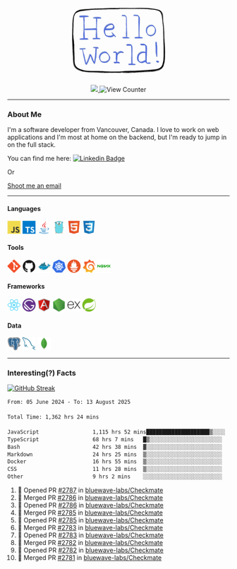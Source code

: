 <div align="center">
    <img src="./img/hello_world.webp" height="200px" width="">
    <div>
        <a href="https://www.linkedin.com/in/ajhollid">
            <img src="https://img.shields.io/badge/LinkedIn-blue"/>
        </a>
        <img src="https://komarev.com/ghpvc/?username=ajhollid&color=yellow" alt="View Counter">
    </div>
</div>

---

### About Me

I'm a software developer from Vancouver, Canada. I love to work on web applications and I'm most at home on the backend, but I'm ready to jump in on the full stack.

You can find me here: [![Linkedin Badge](https://img.shields.io/badge/-ajhollid-blue?style=flat&logo=Linkedin&logoColor=white)](https://www.linkedin.com/in/ajhollid)

Or

[Shoot me an email](mailto:ajhollid@gmail.com)

---

#### Languages

<div>
    <img src="./img/devicons/javascript-original.svg" width=30 height=30 alt="JavaScript">
    <img src="/img/devicons/typescript-original.svg" width=30 height=30 alt="TypeScript">
    <img src="./img/devicons/java-original.svg" width=30 height=30 alt="Java">
    <img src="./img/devicons/go-original.svg" width=30 height=30 alt="Golang">
    <img src="./img/devicons/html5-original.svg" width=30 height=30 alt="HTML 5">
    <img src="./img/devicons/css3-original.svg" width=30 height=30 alt="CSS 3">
</div>

#### Tools

<div>
    <img src="./img/devicons/git-original.svg" width=30 height=30 alt="Git">
    <img src="./img/devicons/github-original.svg" width=30 height=30 alt="Github">
    <img src="./img/devicons/docker-original.svg" width=30 
    height=30 alt="Docker">
    <img src="./img/devicons/kubernetes-original.svg" width=30 height=30 alt="K8">
    <img src="./img/devicons/prometheus-original.svg" width=30 height=30 alt="Prometheus">
    <img src="./img/devicons/grafana-original.svg" width=30 height=30 alt="Grafana">
    <img src="./img/devicons/nginx-original.svg" width=30 height=30 alt="Nginx">
</div>

#### Frameworks

<div>
    <img src="./img/devicons/react-original.svg" width=30 height=30 alt="React">
    <img src="./img/devicons/gatsby-original.svg" width=30 height=30 alt="Gatsby">
    <img src="./img/devicons/angularjs-original.svg" width=30 height=30 alt="AngularJS">
    <img src="./img/devicons/nodejs-original.svg" width=30 height=30 alt="NodeJS">
    <img src="./img/devicons/express-original.svg" width=30 height=30 alt="Express">
    <img src="./img/devicons/spring-original.svg" width=30 height=30 alt="Spring">
</div>

#### Data

<div>
    <img src="./img/devicons/postgresql-original.svg" width=30 height=30 alt="Postgresql">
    <img src="./img/devicons/mysql-original.svg" width=30 height=30 alt="Mysql">
    <img src="./img/devicons/mongodb-original.svg" width=30 height=30 alt="MongoDB">
</div>

---

### Interesting(?) Facts

[![GitHub Streak](http://github-readme-streak-stats.herokuapp.com?user=ajhollid)](https://git.io/streak-stats)

 <!--START_SECTION:waka-->

```txt
From: 05 June 2024 - To: 13 August 2025

Total Time: 1,362 hrs 24 mins

JavaScript                 1,115 hrs 52 mins████████████████████▒░░░░   81.36 %
TypeScript                 68 hrs 7 mins   █▒░░░░░░░░░░░░░░░░░░░░░░░   04.97 %
Bash                       42 hrs 38 mins  ▓░░░░░░░░░░░░░░░░░░░░░░░░   03.11 %
Markdown                   24 hrs 25 mins  ▒░░░░░░░░░░░░░░░░░░░░░░░░   01.78 %
Docker                     16 hrs 55 mins  ▒░░░░░░░░░░░░░░░░░░░░░░░░   01.23 %
CSS                        11 hrs 28 mins  ▒░░░░░░░░░░░░░░░░░░░░░░░░   00.84 %
Other                      9 hrs 2 mins    ░░░░░░░░░░░░░░░░░░░░░░░░░   00.66 %
```

<!--END_SECTION:waka-->


<!--START_SECTION:activity-->
1. 💪 Opened PR [#2787](https://github.com/bluewave-labs/Checkmate/pull/2787) in [bluewave-labs/Checkmate](https://github.com/bluewave-labs/Checkmate)
2. 🎉 Merged PR [#2786](https://github.com/bluewave-labs/Checkmate/pull/2786) in [bluewave-labs/Checkmate](https://github.com/bluewave-labs/Checkmate)
3. 💪 Opened PR [#2786](https://github.com/bluewave-labs/Checkmate/pull/2786) in [bluewave-labs/Checkmate](https://github.com/bluewave-labs/Checkmate)
4. 🎉 Merged PR [#2785](https://github.com/bluewave-labs/Checkmate/pull/2785) in [bluewave-labs/Checkmate](https://github.com/bluewave-labs/Checkmate)
5. 💪 Opened PR [#2785](https://github.com/bluewave-labs/Checkmate/pull/2785) in [bluewave-labs/Checkmate](https://github.com/bluewave-labs/Checkmate)
6. 🎉 Merged PR [#2783](https://github.com/bluewave-labs/Checkmate/pull/2783) in [bluewave-labs/Checkmate](https://github.com/bluewave-labs/Checkmate)
7. 💪 Opened PR [#2783](https://github.com/bluewave-labs/Checkmate/pull/2783) in [bluewave-labs/Checkmate](https://github.com/bluewave-labs/Checkmate)
8. 🎉 Merged PR [#2782](https://github.com/bluewave-labs/Checkmate/pull/2782) in [bluewave-labs/Checkmate](https://github.com/bluewave-labs/Checkmate)
9. 💪 Opened PR [#2782](https://github.com/bluewave-labs/Checkmate/pull/2782) in [bluewave-labs/Checkmate](https://github.com/bluewave-labs/Checkmate)
10. 🎉 Merged PR [#2781](https://github.com/bluewave-labs/Checkmate/pull/2781) in [bluewave-labs/Checkmate](https://github.com/bluewave-labs/Checkmate)
<!--END_SECTION:activity-->

